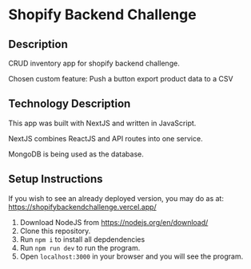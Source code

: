 # Shopify Backend Challenge

## Description
CRUD inventory app for shopify backend challenge.

Chosen custom feature: Push a button export product data to a CSV

## Technology Description
This app was built with NextJS and written in JavaScript. 

NextJS combines ReactJS and API routes into one service.

MongoDB is being used as the database.

## Setup Instructions

If you wish to see an already deployed version, you may do as at: https://shopifybackendchallenge.vercel.app/

1. Download NodeJS from https://nodejs.org/en/download/
2. Clone this repository.
3. Run `npm i` to install all depdendencies
4. Run `npm run dev` to run the program.
5. Open `localhost:3000` in your browser and you will see the program.